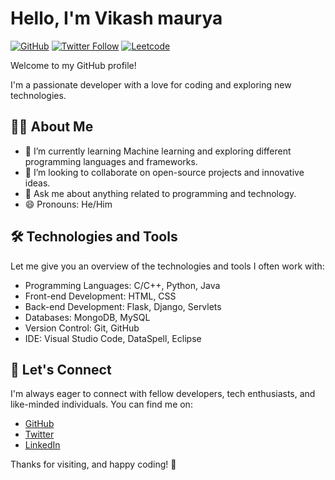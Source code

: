 # Hello, I'm Vikash maurya

[![GitHub](https://img.shields.io/github/followers/vimaurya?label=Follow&style=social)](https://github.com/vimaurya)
[![Twitter Follow](https://img.shields.io/twitter/follow/mv_alpha?style=social)](https://twitter.com/mv_alpha)
[![Leetcode](https://img.shields.io/badge/LeetCode-000000?label=Vikash%20maurya&style=social)](https://leetcode.com/mvalpha/)


Welcome to my GitHub profile! 

I'm a passionate developer with a love for coding and exploring new technologies.

## 🧑‍💻 About Me

- 🌱 I’m currently learning Machine learning and exploring different programming languages and frameworks.
- 👯 I’m looking to collaborate on open-source projects and innovative ideas.
- 💬 Ask me about anything related to programming and technology.
- 😄 Pronouns: He/Him

## 🛠️ Technologies and Tools

Let me give you an overview of the technologies and tools I often work with:

- Programming Languages: C/C++, Python, Java
- Front-end Development: HTML, CSS
- Back-end Development: Flask, Django, Servlets
- Databases: MongoDB, MySQL
- Version Control: Git, GitHub
- IDE: Visual Studio Code, DataSpell, Eclipse


## 🤝 Let's Connect

I'm always eager to connect with fellow developers, tech enthusiasts, and like-minded individuals. You can find me on:

- [GitHub](https://github.com/vimaurya)
- [Twitter](https://twitter.com/mv_alpha)
- [LinkedIn](https://www.linkedin.com/in/vikash-maurya-35641a244)


Thanks for visiting, and happy coding! 🚀
